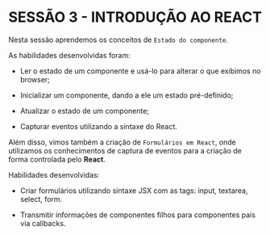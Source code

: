 # SESSÃO 3 - INTRODUÇÃO AO REACT

Nesta sessão aprendemos os conceitos de `Estado do componente`.

As habilidades desenvolvidas foram:

- Ler o estado de um componente e usá-lo para alterar o que exibimos no browser;

- Inicializar um componente, dando a ele um estado pré-definido;

- Atualizar o estado de um componente;

- Capturar eventos utilizando a sintaxe do React.

Além disso, vimos também a criação de `Formulários em React`, onde utilizamos os conhecimentos de captura de eventos para a criação de forma controlada pelo **React**.

Habilidades desenvolvidas: 

- Criar formulários utilizando sintaxe JSX com as tags: input, textarea, select, form.

- Transmitir informações de componentes filhos para componentes pais via callbacks.

